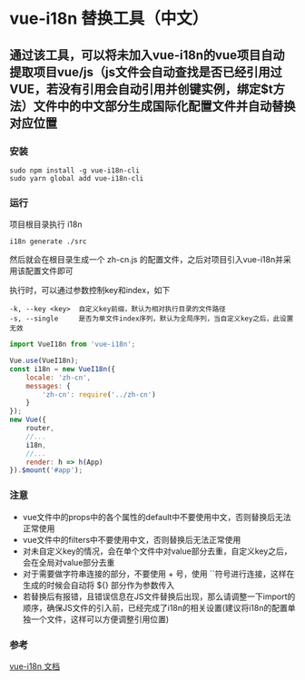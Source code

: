 # vue-i18n 替换工具（中文）
##  通过该工具，可以将未加入vue-i18n的vue项目自动提取项目vue/js（js文件会自动查找是否已经引用过VUE，若没有引用会自动引用并创键实例，绑定$t方法）文件中的中文部分生成国际化配置文件并自动替换对应位置
### 安装
```
sudo npm install -g vue-i18n-cli
sudo yarn global add vue-i18n-cli
```
### 运行

项目根目录执行 i18n
```
i18n generate ./src
```
然后就会在根目录生成一个 zh-cn.js 的配置文件，之后对项目引入vue-i18n并采用该配置文件即可

执行时，可以通过参数控制key和index，如下
```
-k, --key <key>  自定义key前缀，默认为相对执行目录的文件路径
-s, --single     是否为单文件index序列，默认为全局序列，当自定义key之后，此设置无效
```
```javascript
import VueI18n from 'vue-i18n';

Vue.use(VueI18n);
const i18n = new VueI18n({
	locale: 'zh-cn',
	messages: {
		'zh-cn': require('../zh-cn')
	}
});
new Vue({
	router,
	//...
	i18n,
	//...
	render: h => h(App)
}).$mount('#app');
```
### 注意

-   vue文件中的props中的各个属性的default中不要使用中文，否则替换后无法正常使用
-   vue文件中的filters中不要使用中文，否则替换后无法正常使用
-   对未自定义key的情况，会在单个文件中对value部分去重，自定义key之后，会在全局对value部分去重
-   对于需要做字符串连接的部分，不要使用 + 号，使用 \`\`符号进行连接，这样在生成的时候会自动将 ${} 部分作为参数传入
-   若替换后有报错，且错误信息在JS文件替换后出现，那么请调整一下import的顺序，确保JS文件的引入前，已经完成了i18n的相关设置(建议将i18n的配置单独一个文件，这样可以方便调整引用位置)

### 参考
[vue-i18n 文档](https://kazupon.github.io/vue-i18n/)